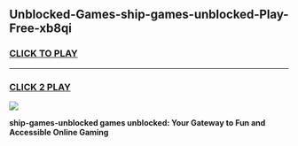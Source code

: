 
## Unblocked-Games-ship-games-unblocked-Play-Free-xb8qi
<h3>
<a href="https://premium76.site?title=ship-games-unblocked&ref=10A">CLICK TO PLAY</a></h3>
<hr>

<h3>
<a href="https://premium76.site?title=ship-games-unblocked&ref=10A">CLICK 2 PLAY</a>
  
</h3>

<a href="https://premium76.site?title=ship-games-unblocked&ref=10A"><img src="https://clearcache.store/games.png"></a>


**ship-games-unblocked games unblocked: Your Gateway to Fun and Accessible Online Gaming**
